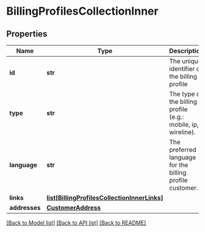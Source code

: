 # BillingProfilesCollectionInner

## Properties
Name | Type | Description | Notes
------------ | ------------- | ------------- | -------------
**id** | **str** | The unique identifier of the billing profile | 
**type** | **str** | The type of the billing profile (e.g.: mobile, ip, wireline). | 
**language** | **str** | The preferred language for the billing profile customer. | [optional] 
**links** | [**list[BillingProfilesCollectionInnerLinks]**](BillingProfilesCollectionInnerLinks.md) |  | 
**addresses** | [**CustomerAddress**](CustomerAddress.md) |  | 

[[Back to Model list]](../README.md#documentation-for-models) [[Back to API list]](../README.md#documentation-for-api-endpoints) [[Back to README]](../README.md)


